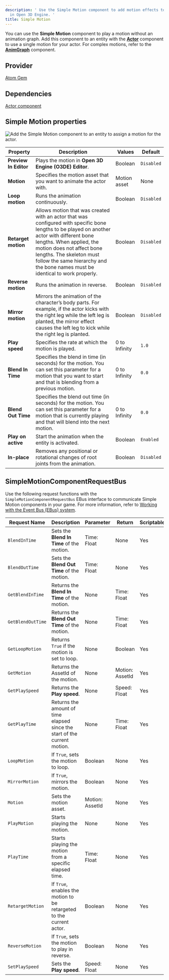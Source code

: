 ```yaml
---
description: ' Use the Simple Motion component to add motion effects to your actor
  in Open 3D Engine. '
title: Simple Motion
---
```




You can use the **Simple Motion** component to play a motion without an animation graph. Add this component to an entity with the **[Actor](/docs/user-guide/components/reference/animation/actor/)** component to use a single motion for your actor. For complex motions, refer to the **[AnimGraph](/docs/user-guide/components/reference/animation/animgraph/)** component.

## Provider

[Atom Gem](/docs/user-guide/gems/reference/rendering/atom/atom/)

## Dependencies

[Actor component](./actor)

## Simple Motion properties 

![Add the Simple Motion component to an entity to assign a motion for the actor.](/images/user-guide/components/reference/animation/simple-motion-component.png)

| Property | Description | Values | Default |
|-|-|-|-|
| **Preview In Editor** | Plays the motion in **Open 3D Engine (O3DE) Editor**. | Boolean | `Disabled` |
| **Motion** | 	Specifies the motion asset that you want to animate the actor with. | Motion asset | None |
| **Loop motion** | Runs the animation continuously. | Boolean | `Disabled` |
| **Retarget motion** | Allows motion that was created with an actor that was configured with specific bone lengths to be played on another actor with different bone lengths. When applied, the motion does not affect bone lengths. The skeleton must follow the same hierarchy and the bone names must be identical to work properly. | Boolean | `Disabled` |
| **Reverse motion** | Runs the animation in reverse. | Boolean | `Disabled` |
| **Mirror motion** | Mirrors the animation of the character’s body parts. For example, if the actor kicks with the right leg while the left leg is planted, the mirror effect causes the left leg to kick while the right leg is planted. | Boolean | `Disabled` |
| **Play speed** | Specifies the rate at which the motion is played. | 0 to Infinity | `1.0` |
| **Blend In Time** | Specifies the blend in time (in seconds) for the motion. You can set this parameter for a motion that you want to start and that is blending from a previous motion. | 0 to Infinity | `0.0` |
| **Blend Out Time** | Specifies the blend out time (in seconds) for the motion. You can set this parameter for a motion that is currently playing and that will blend into the next motion. | 0 to Infinity | `0.0` |
| **Play on active** | Start the animation when the entity is activated. | Boolean | `Enabled` |
| **In-place** | Removes any positional or rotational changes of root joints from the animation. | Boolean | `Disabled` |

## SimpleMotionComponentRequestBus ##

Use the following request functions with the `SimpleMotionComponentRequestBus` EBus interface to communicate Simple Motion components in your game. For more information, refer to [Working with the Event Bus (EBus) system](/docs/user-guide/engine/ebus/).

| Request Name | Description | Parameter | Return | Scriptable |
|-|-|-|-|-|
| `BlendInTime` | Sets the **Blend In Time** of the motion. | Time: Float | None | Yes |
| `BlendOutTime` | Sets the **Blend Out Time** of the motion. | Time: Float | None | Yes |
| `GetBlendInTime` | Returns the **Blend In Time** of the motion. | None | Time: Float | Yes |
| `GetBlendOutTime` | Returns the **Blend Out Time** of the motion. | None | Time: Float | Yes |
| `GetLoopMotion` | Returns `True` if the motion is set to loop. | None | Boolean | Yes |
| `GetMotion` | Returns the AssetId of the motion. | None | Motion: AssetId | Yes |
| `GetPlaySpeed` | Returns the **Play speed**. | None | Speed: Float | Yes |
| `GetPlayTime` | Returns the amount of time elapsed since the start of the current motion. | None | Time: Float | Yes |
| `LoopMotion` | If `True`, sets the motion to loop. | Boolean | None | Yes |
| `MirrorMotion` | If `True`, mirrors the motion. | Boolean | None | Yes |
| `Motion` | Sets the motion asset. | Motion: AssetId | None | Yes |
| `PlayMotion` | Starts playing the motion. | None | None | Yes |
| `PlayTime` | Starts playing the motion from a specific elapsed time. | Time: Float | None | Yes |
| `RetargetMotion` | If `True`, enables the motion to be retargeted to the current actor. | Boolean | None | Yes |
| `ReverseMotion` | If `True`, sets the motion to play in reverse. | Boolean | None | Yes |
| `SetPlaySpeed` | Sets the **Play speed**. | Speed: Float | None | Yes |
